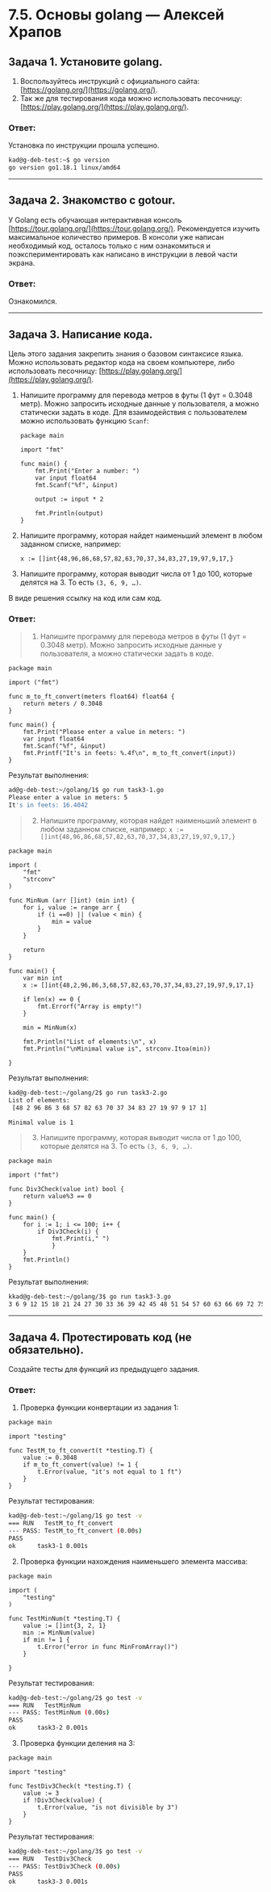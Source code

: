 # 7.5. Основы golang — Алексей Храпов

## Задача 1. Установите golang.
1. Воспользуйтесь инструкций с официального сайта: [https://golang.org/](https://golang.org/).
2. Так же для тестирования кода можно использовать песочницу: [https://play.golang.org/](https://play.golang.org/).

### Ответ:

Установка по инструкции прошла успешно.
```bash
kad@g-deb-test:~$ go version
go version go1.18.1 linux/amd64
```

---

## Задача 2. Знакомство с gotour.
У Golang есть обучающая интерактивная консоль [https://tour.golang.org/](https://tour.golang.org/). 
Рекомендуется изучить максимальное количество примеров. В консоли уже написан необходимый код, 
осталось только с ним ознакомиться и поэкспериментировать как написано в инструкции в левой части экрана.  

### Ответ:

Ознакомился.

---

## Задача 3. Написание кода. 
Цель этого задания закрепить знания о базовом синтаксисе языка. Можно использовать редактор кода 
на своем компьютере, либо использовать песочницу: [https://play.golang.org/](https://play.golang.org/).

1. Напишите программу для перевода метров в футы (1 фут = 0.3048 метр). Можно запросить исходные данные 
у пользователя, а можно статически задать в коде.
    Для взаимодействия с пользователем можно использовать функцию `Scanf`:
    ```
    package main
    
    import "fmt"
    
    func main() {
        fmt.Print("Enter a number: ")
        var input float64
        fmt.Scanf("%f", &input)
    
        output := input * 2
    
        fmt.Println(output)    
    }
    ```
 
1. Напишите программу, которая найдет наименьший элемент в любом заданном списке, например:
    ```
    x := []int{48,96,86,68,57,82,63,70,37,34,83,27,19,97,9,17,}
    ```
1. Напишите программу, которая выводит числа от 1 до 100, которые делятся на 3. То есть `(3, 6, 9, …)`.

В виде решения ссылку на код или сам код. 

### Ответ:

> 1. Напишите программу для перевода метров в футы (1 фут = 0.3048 метр). Можно запросить исходные данные 
у пользователя, а можно статически задать в коде.
```gotemplate
package main

import ("fmt")

func m_to_ft_convert(meters float64) float64 {
    return meters / 0.3048
} 
    
func main() {
    fmt.Print("Please enter a value in meters: ")
    var input float64
    fmt.Scanf("%f", &input)
    fmt.Printf("It's in feets: %.4f\n", m_to_ft_convert(input))
}
```
Результат выполнения:
```bash
ad@g-deb-test:~/golang/1$ go run task3-1.go 
Please enter a value in meters: 5
It's in feets: 16.4042
```

> 2. Напишите программу, которая найдет наименьший элемент в любом заданном списке, например:
    ```
    x := []int{48,96,86,68,57,82,63,70,37,34,83,27,19,97,9,17,}
    ```
```gotemplate
package main

import (
    "fmt"
    "strconv"
)

func MinNum (arr []int) (min int) {
    for i, value := range arr {
        if (i ==0) || (value < min) {
            min = value
        }
    }

    return
}

func main() {
    var min int
    x := []int{48,2,96,86,3,68,57,82,63,70,37,34,83,27,19,97,9,17,1}
    
    if len(x) == 0 {
        fmt.Errorf("Array is empty!")
    }
    
    min = MinNum(x)
    
    fmt.Println("List of elements:\n", x)
    fmt.Println("\nMinimal value is", strconv.Itoa(min))
    
}
```

Результат выполнения:
```bash
kad@g-deb-test:~/golang/2$ go run task3-2.go 
List of elements:
 [48 2 96 86 3 68 57 82 63 70 37 34 83 27 19 97 9 17 1]

Minimal value is 1
```

> 3. Напишите программу, которая выводит числа от 1 до 100, которые делятся на 3. То есть `(3, 6, 9, …)`.

```gotemplate
package main

import ("fmt")

func Div3Check(value int) bool {
    return value%3 == 0
}
    
func main() {
    for i := 1; i <= 100; i++ {
        if Div3Check(i) {
            fmt.Print(i," ")
            }
    }
    fmt.Println()  
}
```

Результат выполнения:
```bash
kkad@g-deb-test:~/golang/3$ go run task3-3.go 
3 6 9 12 15 18 21 24 27 30 33 36 39 42 45 48 51 54 57 60 63 66 69 72 75 78 81 84 87 90 93 96 99 
```

---

## Задача 4. Протестировать код (не обязательно).

Создайте тесты для функций из предыдущего задания. 

### Ответ:

1. Проверка функции конвертации из задания 1:
```gotemplate
package main

import "testing"

func TestM_to_ft_convert(t *testing.T) {
	value := 0.3048
	if m_to_ft_convert(value) != 1 {
		t.Error(value, "it's not equal to 1 ft")
	}
}
```
Результат тестирования:
```bash
kad@g-deb-test:~/golang/1$ go test -v
=== RUN   TestM_to_ft_convert
--- PASS: TestM_to_ft_convert (0.00s)
PASS
ok      task3-1 0.001s
```
2. Проверка функции нахождения наименьшего элемента массива:
```gotemplate
package main

import (
	"testing"
)

func TestMinNum(t *testing.T) {
	value := []int{3, 2, 1}
	min := MinNum(value)
	if min != 1 {
		t.Error("error in func MinFromArray()")
	}

}
```
Результат тестирования:
```bash
kad@g-deb-test:~/golang/2$ go test -v
=== RUN   TestMinNum
--- PASS: TestMinNum (0.00s)
PASS
ok      task3-2 0.001s
```
3. Проверка функции деления на 3:
```gotemplate
package main

import "testing"

func TestDiv3Check(t *testing.T) {
	value := 3
	if !Div3Check(value) {
		t.Error(value, "is not divisible by 3")
	}
}
```
Результат тестирования:
```bash
kad@g-deb-test:~/golang/3$ go test -v
=== RUN   TestDiv3Check
--- PASS: TestDiv3Check (0.00s)
PASS
ok      task3-3 0.001s
```